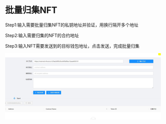 # 批量归集NFT

Step1:输入需要批量归集NFT的私钥地址并验证，用换行隔开多个地址

Step2:输入需要归集的NFT的合约地址

Step3:输入NFT需要发送到的目标钱包地址，点击发送，完成批量归集

![批量归集NFT](../screenshots/multisend.jpg)
